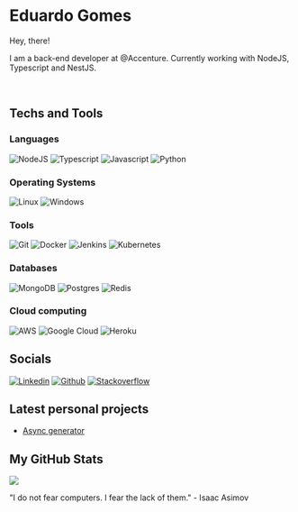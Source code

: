 # Eduardo Gomes

Hey, there!

I am a back-end developer at @Accenture. Currently working with NodeJS, Typescript and NestJS.


<br />

## Techs and Tools


### Languages
![NodeJS](https://img.shields.io/badge/Node.js-43853D?style=for-the-badge&logo=node.js&logoColor=white)
![Typescript](https://img.shields.io/badge/TypeScript-007ACC?style=for-the-badge&logo=typescript&logoColor=white)
![Javascript](https://img.shields.io/badge/JavaScript-323330?style=for-the-badge&logo=javascript&logoColor=F7DF1E)
![Python](https://img.shields.io/badge/Python-3776AB?style=for-the-badge&logo=python&logoColor=white)


### Operating Systems
![Linux](https://img.shields.io/badge/Linux-E34F26?style=for-the-badge&logo=linux&logoColor=black)
![Windows](https://img.shields.io/badge/Windows-017AD7?style=for-the-badge&logo=windows&logoColor=white)


### Tools
![Git](https://img.shields.io/badge/Git-E34F26?style=for-the-badge&logo=git&logoColor=white)
![Docker](https://img.shields.io/badge/Docker-2496ED?style=for-the-badge&logo=docker&logoColor=white)
![Jenkins](https://img.shields.io/badge/Jenkins-D33833?style=for-the-badge&logo=jenkins&logoColor=white)
![Kubernetes](https://img.shields.io/badge/Kubernetes-326DE6?style=for-the-badge&logo=kubernetes&logoColor=white)


### Databases
![MongoDB](https://img.shields.io/badge/MongoDB-4EA94B?style=for-the-badge&logo=mongodb&logoColor=white)
![Postgres](https://img.shields.io/badge/PostgreSQL-316192?style=for-the-badge&logo=postgresql&logoColor=white)
![Redis](https://img.shields.io/badge/Redis-D9281A?style=for-the-badge&logo=redis&logoColor=white)


### Cloud computing
![AWS](https://img.shields.io/badge/Amazon_AWS-232F3E?style=for-the-badge&logo=amazon-aws&logoColor=white)
![Google Cloud](https://img.shields.io/badge/Google_Cloud-4285F4?style=for-the-badge&logo=google-cloud&logoColor=white)
![Heroku](https://img.shields.io/badge/Heroku-430098?style=for-the-badge&logo=heroku&logoColor=white)


## Socials

[![Linkedin](https://img.shields.io/badge/LinkedIn-0077B5?style=for-the-badge&logo=linkedin&logoColor=white)](https://www.linkedin.com/in/eduardogomesf)
[![Github](https://img.shields.io/badge/GitHub-100000?style=for-the-badge&logo=github&logoColor=white)](https://github.com/eduardogomesf)
[![Stackoverflow](https://img.shields.io/badge/Stack_Overflow-FE7A16?style=for-the-badge&logo=stack-overflow&logoColor=white)](https://stackoverflow.com/users/11420127/eduardo?tab=profile)


## Latest personal projects

<!-- PERSONAL-PROJECT-LIST:START -->
- [Async generator](https://github.com/eduardogomesf/task-manager)
<!-- PERSONAL-PROJECT-LIST:END -->


## My GitHub Stats
<a href="https://github.com/eduardogomesf/eduardogomesf">
  <img align="center" src="https://github-readme-stats.vercel.app/api/top-langs/?username=eduardogomesf&hide=java,html&title_color=ffffff&text_color=c9cacc&icon_color=2bbc8a&bg_color=1d1f21" />
</a>

<br />

"I do not fear computers. I fear the lack of them." - Isaac Asimov
